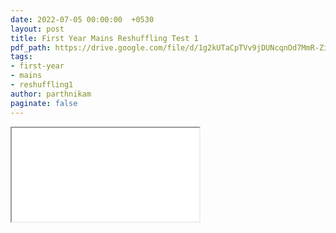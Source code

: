 ```yaml
---
date: 2022-07-05 00:00:00  +0530
layout: post
title: First Year Mains Reshuffling Test 1
pdf_path: https://drive.google.com/file/d/1g2kUTaCpTVv9jDUNcqnOd7MmR-Zi-mMM/preview?usp=sharing
tags: 
- first-year
- mains
- reshuffling1
author: parthnikam
paginate: false
---
```


<iframe class="embed-pdf" src="{{ page.pdf_path }}#toolbar=0" seamless="seamless" scrolling="no" style="overflow:hidden"></iframe>
